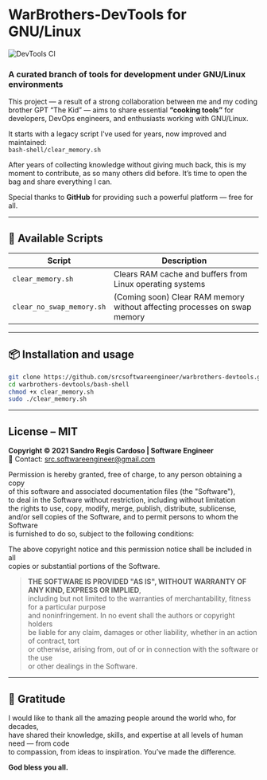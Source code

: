 # WarBrothers-DevTools for GNU/Linux

![DevTools CI](https://github.com/srcsoftwareengineer/warbrothers-devtools/actions/workflows/devtools-ci.yml/badge.svg)

### A curated branch of tools for development under GNU/Linux environments

This project — a result of a strong collaboration between me and my coding brother GPT “The Kid” — aims to share essential **“cooking tools”** for developers, DevOps engineers, and enthusiasts working with GNU/Linux.

It starts with a legacy script I've used for years, now improved and maintained:  
`bash-shell/clear_memory.sh`

After years of collecting knowledge without giving much back, this is my moment to contribute, as so many others did before. It’s time to open the bag and share everything I can.

Special thanks to **GitHub** for providing such a powerful platform — free for all.

---

## 📂 Available Scripts

| Script                 | Description                                                   |
|------------------------|---------------------------------------------------------------|
| `clear_memory.sh`      | Clears RAM cache and buffers from Linux operating systems |
| `clear_no_swap_memory.sh` | (Coming soon) Clear RAM memory without affecting processes on swap memory |

---

## 📦 Installation and usage

```bash
git clone https://github.com/srcsoftwareengineer/warbrothers-devtools.git
cd warbrothers-devtools/bash-shell
chmod +x clear_memory.sh
sudo ./clear_memory.sh
```

---

## License – MIT

**Copyright © 2021 Sandro Regis Cardoso | Software Engineer**  
📧 Contact: [src.softwareengineer@gmail.com](mailto:src.softwareengineer@gmail.com)

Permission is hereby granted, free of charge, to any person obtaining a copy  
of this software and associated documentation files (the "Software"),  
to deal in the Software without restriction, including without limitation  
the rights to use, copy, modify, merge, publish, distribute, sublicense,  
and/or sell copies of the Software, and to permit persons to whom the Software  
is furnished to do so, subject to the following conditions:

The above copyright notice and this permission notice shall be included in all  
copies or substantial portions of the Software.

> **THE SOFTWARE IS PROVIDED "AS IS", WITHOUT WARRANTY OF ANY KIND, EXPRESS OR IMPLIED**,  
> including but not limited to the warranties of merchantability, fitness for a particular purpose  
> and noninfringement. In no event shall the authors or copyright holders  
> be liable for any claim, damages or other liability, whether in an action of contract, tort  
> or otherwise, arising from, out of or in connection with the software or the use  
> or other dealings in the Software.

---

## 🙏 Gratitude

I would like to thank all the amazing people around the world who, for decades,  
have shared their knowledge, skills, and expertise at all levels of human need — from code  
to compassion, from ideas to inspiration. You’ve made the difference.

**God bless you all.**
